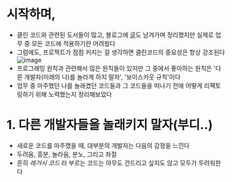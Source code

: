 # 시작하며,

- 클린 코드와 관련된 도서들이 많고, 블로그에 [글](https://velog.io/@ngngs/%EC%B1%85%EB%84%88%EB%91%90-5%EA%B8%B0-%ED%81%B4%EB%A6%B0%EC%BD%94%EB%93%9C)도 남겨가며 정리했지만 실제로 업무 중 모든 코드에 적용하기란 어려웠다
- 그럼에도, 프로젝트가 점점 커지는 걸 생각하면 클린코드의 중요성은 항상 강조된다
![image](https://github.com/user-attachments/assets/e33375fd-1c40-4056-aae5-2a5d55f635dc)
- 프로그래밍 원칙과 관련해서 많은 원칙들이 있지만 그 중에서 좋아하는 원칙은 '다른 개발자(미래의 나)를 놀라게 하지 말자', '보이스카웃 규칙'이다
- 업무 중 마주했던 나를 놀래켰던 코드들과 그 코드들을 떠나기 전에 어떻게 리팩토링하기 위해 노력했는지 정리해보았다


# 1. 다른 개발자들을 놀래키지 말자(부디..)
- 새로운 코드를 마주했을 때, 대부분의 개발자는 다음의 감정을 느낀다
- 두려움, 흥분, 놀라움, 분노, 그리고 좌절
- 흔히 *레거시 코드* 라 부르는 코드는 아무도 건드리고 싶지도 않고 모두가 두려워한다

